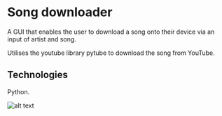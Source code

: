 # Song downloader
A GUI that enables the user to download a song onto their device via an input of artist and song.

Utilises the youtube library pytube to download the song from YouTube.

## Technologies
Python.

![alt text](https://github.com/sgmselli/Youtube-mp3-downloader-GUI/assets/99349293/2c910d12-5065-4807-a785-30f06369eecf)

